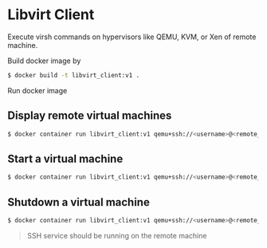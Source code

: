 # Libvirt Client

Execute virsh commands on hypervisors like QEMU, KVM, or Xen of remote machine.

Build docker image by

```sh
$ docker build -t libvirt_client:v1 . 
```
Run docker image 

## Display remote virtual machines

```sh
$ docker container run libvirt_client:v1 qemu+ssh://<username>@<remote_ip>/system list
```
## Start a virtual machine

```sh
$ docker container run libvirt_client:v1 qemu+ssh://<username>@<remote_ip>/system start <domain_name>
```

## Shutdown a virtual machine

```sh
$ docker container run libvirt_client:v1 qemu+ssh://<username>@<remote_ip>/system shutdown <domain_name>
```
> SSH service should be running on the remote machine

